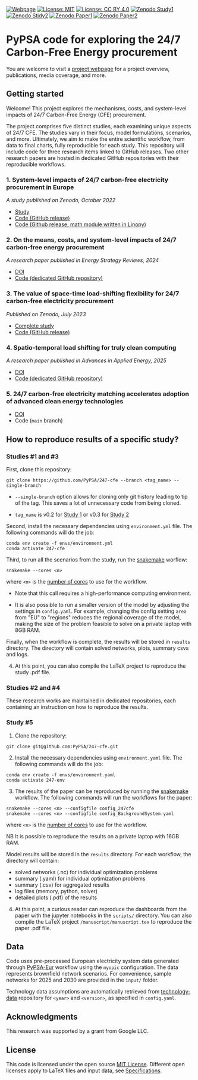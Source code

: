 <!--
SPDX-FileCopyrightText: 2023 Iegor Riepin, Tom Brown

SPDX-License-Identifier: CC0-1.0
-->

[![Webpage](https://img.shields.io/badge/-Project%20Webpage-blue?style=flat-square&logo=github)](https://irieo.github.io/247cfe.github.io/)
[![License: MIT](https://img.shields.io/badge/License-MIT-yellow.svg?style=flat-square)](LICENSES/MIT.txt)
[![License: CC BY 4.0](https://img.shields.io/badge/License-CC%20BY%204.0-lightgrey.svg?style=flat-square)](LICENSES/CC-BY-4.0.txt)
[![Zenodo Study1](https://zenodo.org/badge/DOI/10.5281/zenodo.7180097.svg)](https://zenodo.org/record/7180097)
[![Zenodo Stidy2](https://zenodo.org/badge/DOI/10.5281/zenodo.8185849.svg)](https://zenodo.org/record/8185849)
[![Zenodo Paper1](https://zenodo.org/badge/DOI/10.5281/zenodo.12819516.svg)](https://zenodo.org/records/12819516)
[![Zenodo Paper2](https://zenodo.org/badge/DOI/10.5281/zenodo.10869650.svg)](https://zenodo.org/records/10869650)


# PyPSA code for exploring the 24/7 Carbon-Free Energy procurement

You are welcome to visit a [project webpage](https://irieo.github.io/247cfe.github.io/) for a project overview, publications, media coverage, and more.

## Getting started

Welcome! This project explores the mechanisms, costs, and system-level impacts of 24/7 Carbon-Free Energy (CFE) procurement.

The project comprises five distinct studies, each examining unique aspects of 24/7 CFE. The studies vary in their focus, model formulations, scenarios, and more. Ultimately, we aim to make the entire scientific workflow, from data to final charts, fully reproducible for each study. This repository will include code for three research items linked to GitHub releases. Two other research papers are hosted in dedicated GitHub repositories with their reproducible workflows.

### 1. System-level impacts of 24/7 carbon-free electricity procurement in Europe
*A study published on Zenodo, October 2022*

- [Study](https://zenodo.org/record/7180097)
- [Code (GitHub release)](https://github.com/PyPSA/247-cfe/tree/v0.1)
- [Code (Github release, math module written in Linopy)](https://github.com/PyPSA/247-cfe/releases/tag/v0.2)

### 2. On the means, costs, and system-level impacts of 24/7 carbon-free energy procurement
*A research paper published in Energy Strategy Reviews, 2024*

- [DOI](https://www.sciencedirect.com/science/article/pii/S2211467X24001950)
- [Code (dedicated GitHub repository)](https://github.com/Irieo/247-procurement-paper)


### 3. The value of space-time load-shifting flexibility for 24/7 carbon-free electricity procurement
*Published on Zenodo, July 2023*

- [Complete study](https://zenodo.org/record/8185850)
- [Code (GitHub release)](https://github.com/PyPSA/247-cfe/tree/v0.3)


### 4. Spatio-temporal load shifting for truly clean computing
*A research paper published in Advances in Applied Energy, 2025*

- [DOI](https://doi.org/10.1016/j.adapen.2024.100202)
- [Code (dedicated GitHub repository)](https://github.com/Irieo/space-time-optimization)


### 5. 24/7 carbon-free electricity matching accelerates adoption of advanced clean energy technologies

- [DOI](https://doi.org/10.1016/j.joule.2024.101808)
- Code (`main` branch)

## How to reproduce results of a specific study?

### Studies #1 and #3

First, clone this repository:

```
git clone https://github.com/PyPSA/247-cfe --branch <tag_name> --single-branch
```
- `--single-branch` option allows for cloning only git history leading to tip of the tag. This saves a lot of unnecessary code from being cloned.

- `tag_name` is v0.2 for [Study 1](#study-1) or v0.3 for [Study 2](#study-2)

Second, install the necessary dependencies using `environment.yml` file. The following commands will do the job:

```
conda env create -f envs/environment.yml
conda activate 247-cfe
```
Third, to run all the scenarios from the study, run the [snakemake](https://snakemake.readthedocs.io/en/stable/) worflow:

```
snakemake --cores <n>
```

where `<n>` is the [number of cores](https://snakemake.readthedocs.io/en/stable/executing/cli.html) to use for the workflow.

- Note that this call requires a high-performance computing environment.

- It is also possible to run a smaller version of the model by adjusting the settings in `config.yaml`. For example, changing the config setting `area` from "EU" to "regions" reduces the regional coverage of the model, making the size of the problem feasible to solve on a private laptop with 8GB RAM.

Finally, when the workflow is complete, the results will be stored in `results` directory. The directory will contain solved networks, plots, summary csvs and logs.

4. At this point, you can also compile the LaTeX project to reproduce the study .pdf file.

### Studies #2 and #4

These research works are maintained in dedicated repositories, each containing an instruction on how to reproduce the results.

### Study #5

1. Clone the repository:

```
git clone git@github.com:PyPSA/247-cfe.git
```

2. Install the necessary dependencies using `environment.yaml` file. The following commands will do the job:

```
conda env create -f envs/environment.yaml
conda activate 247-env
```

3. The results of the paper can be reproduced by running the [snakemake](https://snakemake.readthedocs.io/en/stable/) workflow.  The following commands will run the workflows for the paper:

```
snakemake --cores <n> --configfile config_247cfe
snakemake --cores <n> --configfile config_BackgroundSystem.yaml
```

where `<n>` is the [number of cores](https://snakemake.readthedocs.io/en/stable/executing/cli.html) to use for the workflow.

NB It is possible to reproduce the results on a private laptop with 16GB RAM.

Model results will be stored in the `results` directory. For each workflow, the directory will contain:
- solved networks (.nc) for individual optimization problems
- summary (.yaml) for individual optimization problems
- summary (.csv) for aggregated results
- log files (memory, python, solver)
- detailed plots (.pdf) of the results

4. At this point, a curious reader can reproduce the dashboards from the paper with the jupyter notebooks in the `scripts/` directory. You can also compile the LaTeX project `/manuscript/manuscript.tex` to reproduce the paper .pdf file.

## Data

Code uses pre-processed European electricity system data generated through [PyPSA-Eur](https://github.com/PyPSA/pypsa-eur-sec) workflow using the `myopic` configuration. The data represents brownfield network scenarios. For convenience, sample networks for 2025 and 2030 are provided in the `input/` folder.

Technology data assumptions are automatically retrieved from [technology-data](https://github.com/PyPSA/technology-data) repository for `<year>` and `<version>`, as specified in `config.yaml`.


## Acknowledgments

This research was supported by a grant from Google LLC.

## License

This code is licensed under the open source [MIT License](LICENSES/MIT.txt).
Different open licenses apply to LaTeX files and input data, see [Specifications](.reuse/dep5).
